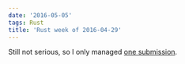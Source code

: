 ```yaml
---
date: '2016-05-05'
tags: Rust
title: 'Rust week of 2016-04-29'
---
```


Still not serious, so I only managed [one submission].

  [one submission]: https://github.com/rust-lang/rust/pull/33442
